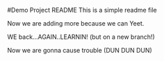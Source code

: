 #Demo Project README
This is a simple readme file

Now we are adding more because we can
Yeet.

WE back...AGAIN..LEARNIN!
(but on a new branch!)

Now we are gonna cause trouble (DUN DUN DUN)
